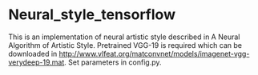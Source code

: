 # Neural_style_tensorflow
This is an implementation of neural artistic style described in A Neural Algorithm of Artistic Style.
Pretrained VGG-19 is required which can be downloaded in 
http://www.vlfeat.org/matconvnet/models/imagenet-vgg-verydeep-19.mat.
Set parameters in config.py.
